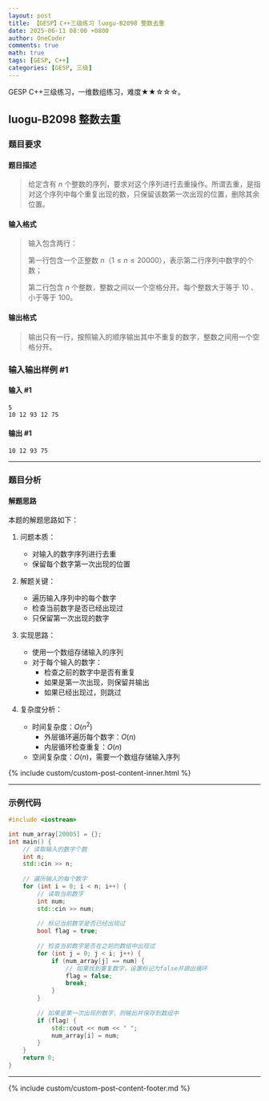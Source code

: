```yaml
---
layout: post
title: 【GESP】C++三级练习 luogu-B2098 整数去重
date: 2025-06-11 08:00 +0800
author: OneCoder
comments: true
math: true
tags: [GESP, C++]
categories: [GESP, 三级]
---
```

GESP C++三级练习，一维数组练习，难度★★☆☆☆。

<!--more-->

## luogu-B2098 整数去重

### 题目要求

#### 题目描述

>给定含有 $n$ 个整数的序列，要求对这个序列进行去重操作。所谓去重，是指对这个序列中每个重复出现的数，只保留该数第一次出现的位置，删除其余位置。

#### 输入格式

>输入包含两行：
>
>第一行包含一个正整数 $n$（$1 \le n \le 20000$），表示第二行序列中数字的个数；
>
>第二行包含 $n$ 个整数，整数之间以一个空格分开。每个整数大于等于 $10$ 、小于等于 $100$。

#### 输出格式

>输出只有一行，按照输入的顺序输出其中不重复的数字，整数之间用一个空格分开。

### 输入输出样例 #1

#### 输入 #1

```plaintext
5
10 12 93 12 75
```

#### 输出 #1

```plaintext
10 12 93 75
```

---

### 题目分析

#### 解题思路

本题的解题思路如下：

1. 问题本质：
   - 对输入的数字序列进行去重
   - 保留每个数字第一次出现的位置

2. 解题关键：
   - 遍历输入序列中的每个数字
   - 检查当前数字是否已经出现过
   - 只保留第一次出现的数字

3. 实现思路：
   - 使用一个数组存储输入的序列
   - 对于每个输入的数字：
     - 检查之前的数字中是否有重复
     - 如果是第一次出现，则保留并输出
     - 如果已经出现过，则跳过

4. 复杂度分析：
   - 时间复杂度：$O(n^2)$
     - 外层循环遍历每个数字：$O(n)$
     - 内层循环检查重复：$O(n)$
   - 空间复杂度：$O(n)$，需要一个数组存储输入序列

{% include custom/custom-post-content-inner.html %}

---

### 示例代码

```cpp
#include <iostream>

int num_array[20005] = {};
int main() {
    // 读取输入的数字个数
    int n;
    std::cin >> n;
    
    // 遍历输入的每个数字
    for (int i = 0; i < n; i++) {
        // 读取当前数字
        int num;
        std::cin >> num;
        
        // 标记当前数字是否已经出现过
        bool flag = true;
        
        // 检查当前数字是否在之前的数组中出现过
        for (int j = 0; j < i; j++) {
            if (num_array[j] == num) {
                // 如果找到重复数字，设置标记为false并跳出循环
                flag = false;
                break;
            }
        }
        
        // 如果是第一次出现的数字，则输出并保存到数组中
        if (flag) {
            std::cout << num << " ";
            num_array[i] = num;
        }
    }
    return 0;
}
```

---

{% include custom/custom-post-content-footer.md %}
